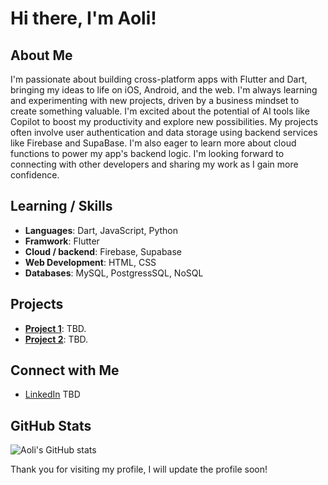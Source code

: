 # Hi there, I'm Aoli!

## About Me
I'm passionate about building cross-platform apps with Flutter and Dart, bringing my ideas to life on iOS, Android, and the web. I'm always learning and experimenting with new projects, driven by a business mindset to create something valuable. I'm excited about the potential of AI tools like Copilot to boost my productivity and explore new possibilities.  My projects often involve user authentication and data storage using backend services like Firebase and SupaBase. I'm also eager to learn more about cloud functions to power my app's backend logic. I'm looking forward to connecting with other developers and sharing my work as I gain more confidence.

## Learning / Skills
- **Languages**: Dart, JavaScript, Python
- **Framwork**: Flutter
- **Cloud / backend**: Firebase, Supabase
- **Web Development**: HTML, CSS
- **Databases**: MySQL, PostgressSQL, NoSQL

## Projects
- **[Project 1](https://github.com/Aoli/project1)**: TBD.
- **[Project 2](https://github.com/Aoli/project2)**: TBD.

## Connect with Me
- [LinkedIn](https://www.linkedin.com/) TBD

## GitHub Stats
![Aoli's GitHub stats](https://github-readme-stats.vercel.app/api?username=Aoli&show_icons=true&theme=radical)

Thank you for visiting my profile, I will update the profile soon!

